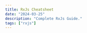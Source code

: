 ```yaml
---
title: RxJs Cheatsheet
date: "2024-03-25"
description: "Complete RxJs Guide."
tags: ["rxjs"]
---
```

